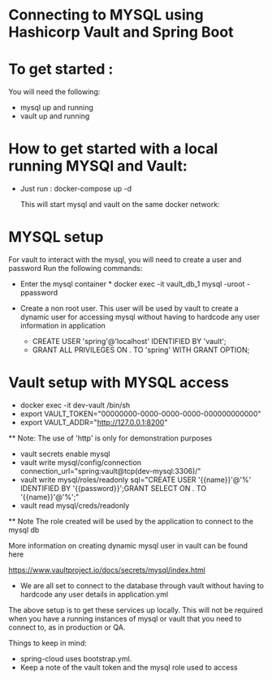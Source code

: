 # Connecting to MYSQL using Hashicorp Vault and Spring Boot

# To get started :
You will need the following:

* mysql up and running
* vault up and running

# How to get started with a local running MYSQl and Vault:

- Just run :
    docker-compose up -d
    
    This will start mysql and vault on the same docker network:
    
# MYSQL setup
   For vault to interact with the mysql, you will need to create a user and password
   Run the following commands:
   
   * Enter the mysql container 
    * docker exec -it vault_db_1 mysql -uroot -ppassword
   
   * Create a non root user. This user will be used by vault to create a dynamic user for accessing mysql without having to hardcode any user information in application
       * CREATE USER 'spring'@'localhost' IDENTIFIED BY 'vault';
       * GRANT ALL PRIVILEGES ON *.* TO 'spring' WITH GRANT OPTION;
   
# Vault setup with MYSQL access 

* docker exec -it dev-vault /bin/sh
* export VAULT_TOKEN="00000000-0000-0000-0000-000000000000"
* export VAULT_ADDR="http://127.0.0.1:8200"

** Note: The use of 'http' is only for demonstration purposes

* vault secrets enable mysql
* vault write mysql/config/connection connection_url="spring:vault@tcp(dev-mysql:3306)/"
* vault write mysql/roles/readonly sql="CREATE USER '{{name}}'@'%' IDENTIFIED BY '{{password}}';GRANT SELECT ON *.* TO '{{name}}'@'%';"
* vault read mysql/creds/readonly

** Note The role created will be used by the application to connect to the mysql db

More information on creating dynamic mysql user in vault can be found here

https://www.vaultproject.io/docs/secrets/mysql/index.html

* We are all set to connect to the database through vault without having to hardcode any user details in application.yml

The above setup is to get these services up locally. This will not be required when you have a running instances of mysql or vault that you need to connect to, as in production or QA. 

Things to keep in mind:
* spring-cloud uses bootstrap.yml.
* Keep a note of the vault token and the mysql role used to access 
  
   
    